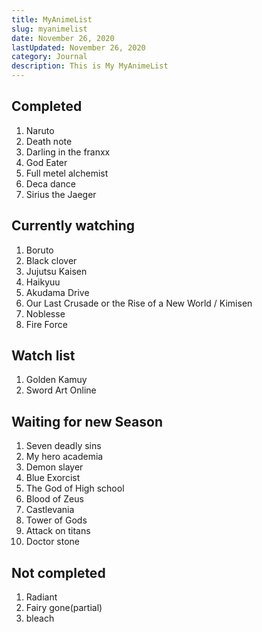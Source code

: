 ```yaml
---
title: MyAnimeList
slug: myanimelist
date: November 26, 2020
lastUpdated: November 26, 2020
category: Journal
description: This is My MyAnimeList
---
```


## Completed

1. Naruto
2. Death note
3. Darling in the franxx
4. God Eater
5. Full metel alchemist
6. Deca dance
7. Sirius the Jaeger



## Currently watching 

1. Boruto
2. Black clover
3. Jujutsu Kaisen
4. Haikyuu
5. Akudama Drive 
6. Our Last Crusade or the Rise of a New World / Kimisen
7. Noblesse
8. Fire Force


## Watch list

1. Golden Kamuy
2. Sword Art Online


## Waiting for new Season

1. Seven deadly sins
2. My hero academia
3. Demon slayer
4. Blue Exorcist
5. The God of High school
6. Blood of Zeus
7. Castlevania
8. Tower of Gods
9. Attack on titans
10. Doctor stone


## Not completed

1. Radiant
2. Fairy gone(partial)
3. bleach 

